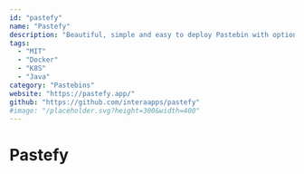 ```yaml
---
id: "pastefy"
name: "Pastefy"
description: "Beautiful, simple and easy to deploy Pastebin with optional Client-Encryption, Multitab-Pastes, an API, a highlighted Editor and more."
tags:
  - "MIT"
  - "Docker"
  - "K8S"
  - "Java"
category: "Pastebins"
website: "https://pastefy.app/"
github: "https://github.com/interaapps/pastefy"
#image: "/placeholder.svg?height=300&width=400"
---
```


# Pastefy
